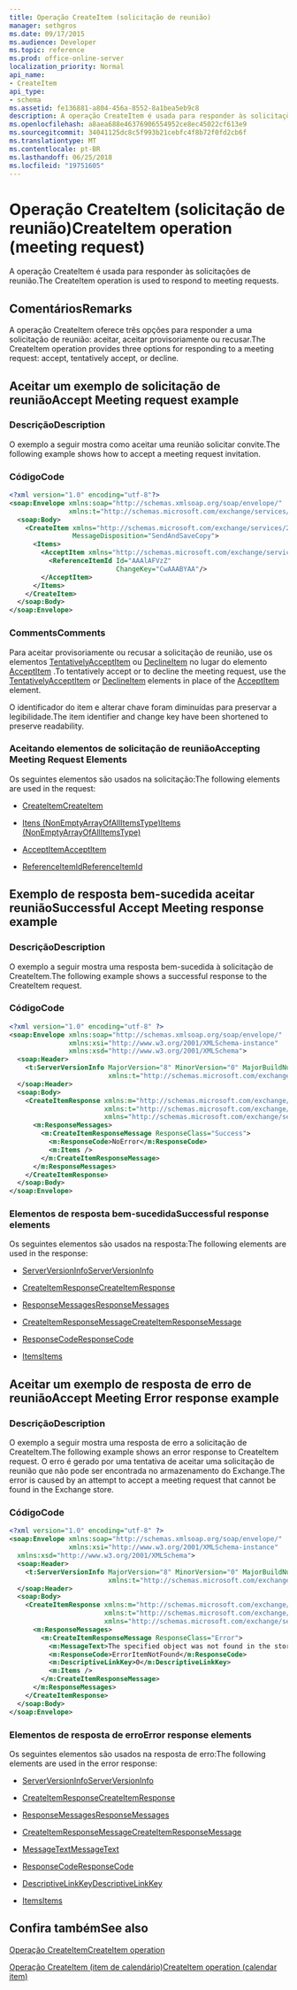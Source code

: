 ```yaml
---
title: Operação CreateItem (solicitação de reunião)
manager: sethgros
ms.date: 09/17/2015
ms.audience: Developer
ms.topic: reference
ms.prod: office-online-server
localization_priority: Normal
api_name:
- CreateItem
api_type:
- schema
ms.assetid: fe136881-a804-456a-8552-8a1bea5eb9c8
description: A operação CreateItem é usada para responder às solicitações de reunião.
ms.openlocfilehash: a8aea688e46376906554952ce8ec45022cf613e9
ms.sourcegitcommit: 34041125dc8c5f993b21cebfc4f8b72f0fd2cb6f
ms.translationtype: MT
ms.contentlocale: pt-BR
ms.lasthandoff: 06/25/2018
ms.locfileid: "19751605"
---
```

# <a name="createitem-operation-meeting-request"></a><span data-ttu-id="c3bf7-103">Operação CreateItem (solicitação de reunião)</span><span class="sxs-lookup"><span data-stu-id="c3bf7-103">CreateItem operation (meeting request)</span></span>

<span data-ttu-id="c3bf7-104">A operação CreateItem é usada para responder às solicitações de reunião.</span><span class="sxs-lookup"><span data-stu-id="c3bf7-104">The CreateItem operation is used to respond to meeting requests.</span></span>
  
## <a name="remarks"></a><span data-ttu-id="c3bf7-105">Comentários</span><span class="sxs-lookup"><span data-stu-id="c3bf7-105">Remarks</span></span>

<span data-ttu-id="c3bf7-106">A operação CreateItem oferece três opções para responder a uma solicitação de reunião: aceitar, aceitar provisoriamente ou recusar.</span><span class="sxs-lookup"><span data-stu-id="c3bf7-106">The CreateItem operation provides three options for responding to a meeting request: accept, tentatively accept, or decline.</span></span> 
  
## <a name="accept-meeting-request-example"></a><span data-ttu-id="c3bf7-107">Aceitar um exemplo de solicitação de reunião</span><span class="sxs-lookup"><span data-stu-id="c3bf7-107">Accept Meeting request example</span></span>

### <a name="description"></a><span data-ttu-id="c3bf7-108">Descrição</span><span class="sxs-lookup"><span data-stu-id="c3bf7-108">Description</span></span>

<span data-ttu-id="c3bf7-109">O exemplo a seguir mostra como aceitar uma reunião solicitar convite.</span><span class="sxs-lookup"><span data-stu-id="c3bf7-109">The following example shows how to accept a meeting request invitation.</span></span>
  
### <a name="code"></a><span data-ttu-id="c3bf7-110">Código</span><span class="sxs-lookup"><span data-stu-id="c3bf7-110">Code</span></span>

```XML
<?xml version="1.0" encoding="utf-8"?>
<soap:Envelope xmlns:soap="http://schemas.xmlsoap.org/soap/envelope/"
               xmlns:t="http://schemas.microsoft.com/exchange/services/2006/types">
  <soap:Body>
    <CreateItem xmlns="http://schemas.microsoft.com/exchange/services/2006/messages"
                MessageDisposition="SendAndSaveCopy">
      <Items>
        <AcceptItem xmlns="http://schemas.microsoft.com/exchange/services/2006/types">
          <ReferenceItemId Id="AAAlAFVzZ"
                           ChangeKey="CwAAABYAA"/>
        </AcceptItem>
      </Items>
    </CreateItem>
  </soap:Body>
</soap:Envelope>
```

### <a name="comments"></a><span data-ttu-id="c3bf7-111">Comments</span><span class="sxs-lookup"><span data-stu-id="c3bf7-111">Comments</span></span>

<span data-ttu-id="c3bf7-112">Para aceitar provisoriamente ou recusar a solicitação de reunião, use os elementos [TentativelyAcceptItem](tentativelyacceptitem.md) ou [DeclineItem](declineitem.md) no lugar do elemento [AcceptItem](acceptitem.md) .</span><span class="sxs-lookup"><span data-stu-id="c3bf7-112">To tentatively accept or to decline the meeting request, use the [TentativelyAcceptItem](tentativelyacceptitem.md) or [DeclineItem](declineitem.md) elements in place of the [AcceptItem](acceptitem.md) element.</span></span> 
  
<span data-ttu-id="c3bf7-113">O identificador do item e alterar chave foram diminuídas para preservar a legibilidade.</span><span class="sxs-lookup"><span data-stu-id="c3bf7-113">The item identifier and change key have been shortened to preserve readability.</span></span>
  
### <a name="accepting-meeting-request-elements"></a><span data-ttu-id="c3bf7-114">Aceitando elementos de solicitação de reunião</span><span class="sxs-lookup"><span data-stu-id="c3bf7-114">Accepting Meeting Request Elements</span></span>

<span data-ttu-id="c3bf7-115">Os seguintes elementos são usados na solicitação:</span><span class="sxs-lookup"><span data-stu-id="c3bf7-115">The following elements are used in the request:</span></span>
  
- [<span data-ttu-id="c3bf7-116">CreateItem</span><span class="sxs-lookup"><span data-stu-id="c3bf7-116">CreateItem</span></span>](createitem.md)
    
- [<span data-ttu-id="c3bf7-117">Itens (NonEmptyArrayOfAllItemsType)</span><span class="sxs-lookup"><span data-stu-id="c3bf7-117">Items (NonEmptyArrayOfAllItemsType)</span></span>](items-nonemptyarrayofallitemstype.md)
    
- [<span data-ttu-id="c3bf7-118">AcceptItem</span><span class="sxs-lookup"><span data-stu-id="c3bf7-118">AcceptItem</span></span>](acceptitem.md)
    
- [<span data-ttu-id="c3bf7-119">ReferenceItemId</span><span class="sxs-lookup"><span data-stu-id="c3bf7-119">ReferenceItemId</span></span>](referenceitemid.md)
    
## <a name="successful-accept-meeting-response-example"></a><span data-ttu-id="c3bf7-120">Exemplo de resposta bem-sucedida aceitar reunião</span><span class="sxs-lookup"><span data-stu-id="c3bf7-120">Successful Accept Meeting response example</span></span>

### <a name="description"></a><span data-ttu-id="c3bf7-121">Descrição</span><span class="sxs-lookup"><span data-stu-id="c3bf7-121">Description</span></span>

<span data-ttu-id="c3bf7-122">O exemplo a seguir mostra uma resposta bem-sucedida à solicitação de CreateItem.</span><span class="sxs-lookup"><span data-stu-id="c3bf7-122">The following example shows a successful response to the CreateItem request.</span></span>
  
### <a name="code"></a><span data-ttu-id="c3bf7-123">Código</span><span class="sxs-lookup"><span data-stu-id="c3bf7-123">Code</span></span>

```XML
<?xml version="1.0" encoding="utf-8" ?>
<soap:Envelope xmlns:soap="http://schemas.xmlsoap.org/soap/envelope/" 
               xmlns:xsi="http://www.w3.org/2001/XMLSchema-instance" 
               xmlns:xsd="http://www.w3.org/2001/XMLSchema">
  <soap:Header>
    <t:ServerVersionInfo MajorVersion="8" MinorVersion="0" MajorBuildNumber="685" MinorBuildNumber="8" 
                         xmlns:t="http://schemas.microsoft.com/exchange/services/2006/types" />
  </soap:Header>
  <soap:Body>
    <CreateItemResponse xmlns:m="http://schemas.microsoft.com/exchange/services/2006/messages" 
                        xmlns:t="http://schemas.microsoft.com/exchange/services/2006/types" 
                        xmlns="http://schemas.microsoft.com/exchange/services/2006/messages">
      <m:ResponseMessages>
        <m:CreateItemResponseMessage ResponseClass="Success">
          <m:ResponseCode>NoError</m:ResponseCode>
          <m:Items />
        </m:CreateItemResponseMessage>
      </m:ResponseMessages>
    </CreateItemResponse>
  </soap:Body>
</soap:Envelope>
```

### <a name="successful-response-elements"></a><span data-ttu-id="c3bf7-124">Elementos de resposta bem-sucedida</span><span class="sxs-lookup"><span data-stu-id="c3bf7-124">Successful response elements</span></span>

<span data-ttu-id="c3bf7-125">Os seguintes elementos são usados na resposta:</span><span class="sxs-lookup"><span data-stu-id="c3bf7-125">The following elements are used in the response:</span></span>
  
- [<span data-ttu-id="c3bf7-126">ServerVersionInfo</span><span class="sxs-lookup"><span data-stu-id="c3bf7-126">ServerVersionInfo</span></span>](serverversioninfo.md)
    
- [<span data-ttu-id="c3bf7-127">CreateItemResponse</span><span class="sxs-lookup"><span data-stu-id="c3bf7-127">CreateItemResponse</span></span>](createitemresponse.md)
    
- [<span data-ttu-id="c3bf7-128">ResponseMessages</span><span class="sxs-lookup"><span data-stu-id="c3bf7-128">ResponseMessages</span></span>](responsemessages.md)
    
- [<span data-ttu-id="c3bf7-129">CreateItemResponseMessage</span><span class="sxs-lookup"><span data-stu-id="c3bf7-129">CreateItemResponseMessage</span></span>](createitemresponsemessage.md)
    
- [<span data-ttu-id="c3bf7-130">ResponseCode</span><span class="sxs-lookup"><span data-stu-id="c3bf7-130">ResponseCode</span></span>](responsecode.md)
    
- [<span data-ttu-id="c3bf7-131">Items</span><span class="sxs-lookup"><span data-stu-id="c3bf7-131">Items</span></span>](items.md)
    
## <a name="accept-meeting-error-response-example"></a><span data-ttu-id="c3bf7-132">Aceitar um exemplo de resposta de erro de reunião</span><span class="sxs-lookup"><span data-stu-id="c3bf7-132">Accept Meeting Error response example</span></span>

### <a name="description"></a><span data-ttu-id="c3bf7-133">Descrição</span><span class="sxs-lookup"><span data-stu-id="c3bf7-133">Description</span></span>

<span data-ttu-id="c3bf7-134">O exemplo a seguir mostra uma resposta de erro a solicitação de CreateItem.</span><span class="sxs-lookup"><span data-stu-id="c3bf7-134">The following example shows an error response to CreateItem request.</span></span> <span data-ttu-id="c3bf7-135">O erro é gerado por uma tentativa de aceitar uma solicitação de reunião que não pode ser encontrada no armazenamento do Exchange.</span><span class="sxs-lookup"><span data-stu-id="c3bf7-135">The error is caused by an attempt to accept a meeting request that cannot be found in the Exchange store.</span></span>
  
### <a name="code"></a><span data-ttu-id="c3bf7-136">Código</span><span class="sxs-lookup"><span data-stu-id="c3bf7-136">Code</span></span>

```XML
<?xml version="1.0" encoding="utf-8" ?>
<soap:Envelope xmlns:soap="http://schemas.xmlsoap.org/soap/envelope/" 
               xmlns:xsi="http://www.w3.org/2001/XMLSchema-instance" 
  xmlns:xsd="http://www.w3.org/2001/XMLSchema">
  <soap:Header>
    <t:ServerVersionInfo MajorVersion="8" MinorVersion="0" MajorBuildNumber="685" MinorBuildNumber="8" 
                         xmlns:t="http://schemas.microsoft.com/exchange/services/2006/types" />
  </soap:Header>
  <soap:Body>
    <CreateItemResponse xmlns:m="http://schemas.microsoft.com/exchange/services/2006/messages" 
                        xmlns:t="http://schemas.microsoft.com/exchange/services/2006/types" 
                        xmlns="http://schemas.microsoft.com/exchange/services/2006/messages">
      <m:ResponseMessages>
        <m:CreateItemResponseMessage ResponseClass="Error">
          <m:MessageText>The specified object was not found in the store.</m:MessageText>
          <m:ResponseCode>ErrorItemNotFound</m:ResponseCode>
          <m:DescriptiveLinkKey>0</m:DescriptiveLinkKey>
          <m:Items />
        </m:CreateItemResponseMessage>
      </m:ResponseMessages>
    </CreateItemResponse>
  </soap:Body>
</soap:Envelope>
```

### <a name="error-response-elements"></a><span data-ttu-id="c3bf7-137">Elementos de resposta de erro</span><span class="sxs-lookup"><span data-stu-id="c3bf7-137">Error response elements</span></span>

<span data-ttu-id="c3bf7-138">Os seguintes elementos são usados na resposta de erro:</span><span class="sxs-lookup"><span data-stu-id="c3bf7-138">The following elements are used in the error response:</span></span>
  
- [<span data-ttu-id="c3bf7-139">ServerVersionInfo</span><span class="sxs-lookup"><span data-stu-id="c3bf7-139">ServerVersionInfo</span></span>](serverversioninfo.md)
    
- [<span data-ttu-id="c3bf7-140">CreateItemResponse</span><span class="sxs-lookup"><span data-stu-id="c3bf7-140">CreateItemResponse</span></span>](createitemresponse.md)
    
- [<span data-ttu-id="c3bf7-141">ResponseMessages</span><span class="sxs-lookup"><span data-stu-id="c3bf7-141">ResponseMessages</span></span>](responsemessages.md)
    
- [<span data-ttu-id="c3bf7-142">CreateItemResponseMessage</span><span class="sxs-lookup"><span data-stu-id="c3bf7-142">CreateItemResponseMessage</span></span>](createitemresponsemessage.md)
    
- [<span data-ttu-id="c3bf7-143">MessageText</span><span class="sxs-lookup"><span data-stu-id="c3bf7-143">MessageText</span></span>](messagetext.md)
    
- [<span data-ttu-id="c3bf7-144">ResponseCode</span><span class="sxs-lookup"><span data-stu-id="c3bf7-144">ResponseCode</span></span>](responsecode.md)
    
- [<span data-ttu-id="c3bf7-145">DescriptiveLinkKey</span><span class="sxs-lookup"><span data-stu-id="c3bf7-145">DescriptiveLinkKey</span></span>](descriptivelinkkey.md)
    
- [<span data-ttu-id="c3bf7-146">Items</span><span class="sxs-lookup"><span data-stu-id="c3bf7-146">Items</span></span>](items.md)
    
## <a name="see-also"></a><span data-ttu-id="c3bf7-147">Confira também</span><span class="sxs-lookup"><span data-stu-id="c3bf7-147">See also</span></span>



[<span data-ttu-id="c3bf7-148">Operação CreateItem</span><span class="sxs-lookup"><span data-stu-id="c3bf7-148">CreateItem operation</span></span>](createitem-operation.md)
  
[<span data-ttu-id="c3bf7-149">Operação CreateItem (item de calendário)</span><span class="sxs-lookup"><span data-stu-id="c3bf7-149">CreateItem operation (calendar item)</span></span>](createitem-operation-calendar-item.md)

